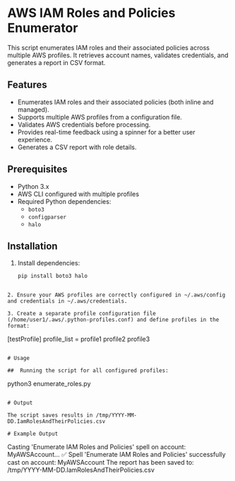 # AWS IAM Roles and Policies Enumerator

This script enumerates IAM roles and their associated policies across multiple AWS profiles. It retrieves account names, validates credentials, and generates a report in CSV format.

## Features

- Enumerates IAM roles and their associated policies (both inline and managed).
- Supports multiple AWS profiles from a configuration file.
- Validates AWS credentials before processing.
- Provides real-time feedback using a spinner for a better user experience.
- Generates a CSV report with role details.

## Prerequisites

- Python 3.x
- AWS CLI configured with multiple profiles
- Required Python dependencies:
  - `boto3`
  - `configparser`
  - `halo`

## Installation

1. Install dependencies:

   ```sh
   pip install boto3 halo
```

2. Ensure your AWS profiles are correctly configured in ~/.aws/config and credentials in ~/.aws/credentials.

3. Create a separate profile configuration file (/home/user1/.aws/.python-profiles.conf) and define profiles in the format:

```
[testProfile]
profile_list = profile1 profile2 profile3
```

# Usage

##  Running the script for all configured profiles:
```
python3 enumerate_roles.py
```

# Output

The script saves results in /tmp/YYYY-MM-DD.IamRolesAndTheirPolicies.csv

# Example Output

```
Casting 'Enumerate IAM Roles and Policies' spell on account: MyAWSAccount...
✅ Spell 'Enumerate IAM Roles and Policies' successfully cast on account: MyAWSAccount
The report has been saved to: /tmp/YYYY-MM-DD.IamRolesAndTheirPolicies.csv
```

